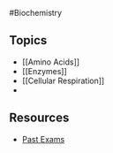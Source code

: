 #Biochemistry
## Topics
* [[Amino Acids]]
* [[Enzymes]]
* [[Cellular Respiration]]
* 
## Resources
* [Past Exams](http://www.chem.ucla.edu/~rebecca/153A/OldExams/)